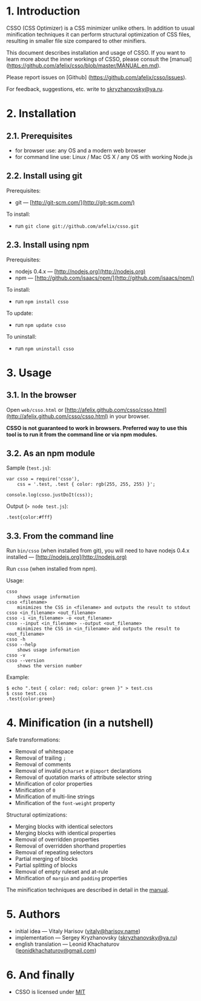 # 1. Introduction

CSSO (CSS Optimizer) is a CSS minimizer unlike others. In addition to usual minification techniques it can perform structural optimization of CSS files, resulting in smaller file size compared to other minifiers.

This document describes installation and usage of CSSO. If you want to learn more about the inner workings of CSSO, please consult the [manual] (https://github.com/afelix/csso/blob/master/MANUAL.en.md).

Please report issues on [Github] (https://github.com/afelix/csso/issues).

For feedback, suggestions, etc. write to <skryzhanovsky@ya.ru>.

# 2. Installation

## 2.1. Prerequisites

* for browser use: any OS and a modern web browser
* for command line use: Linux / Mac OS X / any OS with working Node.js

## 2.2. Install using git

Prerequisites:

* git&nbsp;— [http://git-scm.com/](http://git-scm.com/)

To install:

* run `git clone git://github.com/afelix/csso.git`

## 2.3. Install using npm

Prerequisites:

* nodejs 0.4.x&nbsp;— [http://nodejs.org](http://nodejs.org)
* npm&nbsp;— [http://github.com/isaacs/npm/](http://github.com/isaacs/npm/)

To install:

* run `npm install csso`

To update:

* run `npm update csso`

To uninstall:

* run `npm uninstall csso`

# 3. Usage

## 3.1. In the browser

Open `web/csso.html` or [http://afelix.github.com/csso/csso.html](http://afelix.github.com/csso/csso.html) in your browser.

**CSSO is not guaranteed to work in browsers. Preferred way to use this tool is to run it from the command line or via npm modules.**

## 3.2. As an npm module

Sample (`test.js`):

    var csso = require('csso'),
        css = '.test, .test { color: rgb(255, 255, 255) }';

    console.log(csso.justDoIt(css));
Output (`> node test.js`):

    .test{color:#fff}

## 3.3. From the command line

Run `bin/csso` (when installed from git), you will need to have nodejs 0.4.x installed&nbsp;— [http://nodejs.org](http://nodejs.org)

Run `csso` (when installed from npm).

Usage:

    csso
        shows usage information
    csso <filename>
        minimizes the CSS in <filename> and outputs the result to stdout
    csso <in_filename> <out_filename>
    csso -i <in_filename> -o <out_filename>
    csso --input <in_filename> --output <out_filename>
        minimizes the CSS in <in_filename> and outputs the result to <out_filename>
    csso -h
    csso --help
        shows usage information
    csso -v
    csso --version
        shows the version number

Example:

    $ echo ".test { color: red; color: green }" > test.css
    $ csso test.css
    .test{color:green}

# 4. Minification (in a nutshell)

Safe transformations:

* Removal of whitespace
* Removal of trailing `;`
* Removal of comments
* Removal of invalid `@charset` и `@import` declarations
* Removal of quotation marks of attribute selector string
* Minification of color properties
* Minification of `0`
* Minification of multi-line strings
* Minification of the `font-weight` property

Structural optimizations:

* Merging blocks with identical selectors
* Merging blocks with identical properties
* Removal of overridden properties
* Removal of overridden shorthand properties
* Removal of repeating selectors
* Partial merging of blocks
* Partial splitting of blocks
* Removal of empty ruleset and at-rule
* Minification of `margin` and `padding` properties

The minification techniques are described in detail in the [manual](https://github.com/afelix/csso/blob/master/MANUAL.en.md).

# 5. Authors

* initial idea&nbsp;— Vitaly Harisov (<vitaly@harisov.name>)
* implementation&nbsp;— Sergey Kryzhanovsky (<skryzhanovsky@ya.ru>)
* english translation&nbsp;— Leonid Khachaturov (leonidkhachaturov@gmail.com)

# 6. And finally

* CSSO is licensed under [MIT](https://github.com/afelix/csso/blob/master/MIT-LICENSE.txt)
